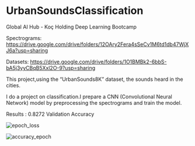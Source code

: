 # UrbanSoundsClassification
Global AI Hub - Koç Holding Deep Learning Bootcamp

Spectrograms: https://drive.google.com/drive/folders/12OAry2Fera4sSeCv1M6td1db47WjXJ6a?usp=sharing

Datasets: https://drive.google.com/drive/folders/1O1BMBk2-6bbS-bA5j3yyCBqB5Xxl2O-9?usp=sharing

This project,using the “UrbanSounds8K” dataset, the sounds heard in the cities.

I do a project on classification.I prepare a CNN (Convolutional Neural Network) model by preprocessing the spectrograms and train the model.

Results : 0.8272 Validation Accuracy

![epoch_loss](https://user-images.githubusercontent.com/79101412/194287286-9824192c-81e8-4820-aac2-707d618a2812.png)

![accuracy_epoch](https://user-images.githubusercontent.com/79101412/194287400-599272fc-66a0-4cf4-b5e8-51d9440a393c.png)
